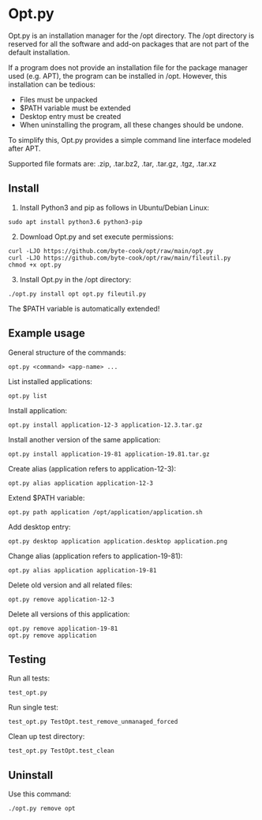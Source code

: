 # Opt.py

Opt.py is an installation manager for the /opt directory. The /opt directory is reserved for all the software and add-on packages that are not part of the default installation. 

If a program does not provide an installation file for the package manager used (e.g. APT), the program can be installed in /opt. However, this installation can be tedious: 
- Files must be unpacked
- $PATH variable must be extended
- Desktop entry must be created
- When uninstalling the program, all these changes should be undone.

To simplify this, Opt.py provides a simple command line interface modeled after APT. 

Supported file formats are: .zip, .tar.bz2, .tar, .tar.gz, .tgz, .tar.xz

## Install
1. Install Python3 and pip as follows in Ubuntu/Debian Linux:
```
sudo apt install python3.6 python3-pip
```

2. Download Opt.py and set execute permissions:
```
curl -LJO https://github.com/byte-cook/opt/raw/main/opt.py
curl -LJO https://github.com/byte-cook/opt/raw/main/fileutil.py
chmod +x opt.py
```

3. Install Opt.py in the /opt directory:
```
./opt.py install opt opt.py fileutil.py
```
The $PATH variable is automatically extended!

## Example usage

General structure of the commands:
```
opt.py <command> <app-name> ...
```

List installed applications:
```
opt.py list
```

Install application:
```
opt.py install application-12-3 application-12.3.tar.gz
```

Install another version of the same application:
```
opt.py install application-19-81 application-19.81.tar.gz
```

Create alias (application refers to application-12-3):
```
opt.py alias application application-12-3
```

Extend $PATH variable:
```
opt.py path application /opt/application/application.sh
```

Add desktop entry:
```
opt.py desktop application application.desktop application.png
```

Change alias (application refers to application-19-81):
```
opt.py alias application application-19-81
```

Delete old version and all related files:
```
opt.py remove application-12-3
```

Delete all versions of this application:
```
opt.py remove application-19-81
opt.py remove application
```

## Testing

Run all tests:
```
test_opt.py
```

Run single test:
```
test_opt.py TestOpt.test_remove_unmanaged_forced
```

Clean up test directory:
```
test_opt.py TestOpt.test_clean
```

## Uninstall

Use this command:
```
./opt.py remove opt
```

